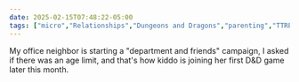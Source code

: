 ```yaml
---
date: 2025-02-15T07:48:22-05:00
tags: ["micro","Relationships","Dungeons and Dragons","parenting","TTRPGs"]
---
```

My office neighbor is starting a "department and friends" campaign, I asked if there was an age limit, and that's how kiddo is joining her first D&D game later this month.